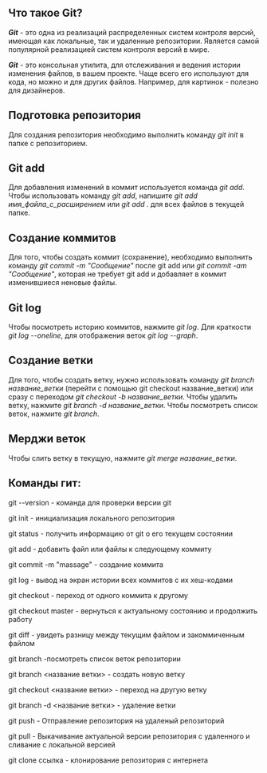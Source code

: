 ## Что такое Git?
_**Git**_ - это одна из реализаций распределенных систем контроля версий, имеющая как локальные, так и удаленные репозитории. Является самой   популярной реализацией систем контроля версий в мире.

_**Git**_ - это консольная утилита, для отслеживания и ведения истории изменения файлов, в вашем проекте. Чаще всего его используют для кода, но можно и для других файлов. Например, для картинок - полезно для дизайнеров.

## Подготовка репозитория

Для создания репозитория необходимо выполнить команду *git init* в папке с репозиторием. 

## Git add

Для добавления изменений в коммит используется команда *git add*. Чтобы использовать команду *git add*, напишите *git add имя_файла_с_расширением* или *git add .* для всех файлов в текущей папке. 
 
## Создание коммитов

Для того, чтобы создать коммит (сохранение), необходимо выполнить команду *git commit -m "Сообщение"* после git add или *git commit -am "Сообщение"*, которая не требует git add и добавляет в коммит изменившиеся неновые файлы.

## Git log

Чтобы посмотреть историю коммитов, нажмите *git log*. Для краткости *git log --oneline*, для отображения веток *git log --graph*.

## Создание ветки

Для того, чтобы создать ветку, нужно использовать команду *git branch название_ветки* (перейти с помощью git checkout название_ветки) или сразу с переходом *git checkout -b название_ветки*. Чтобы удалить ветку, нажмите *git branch -d название_ветки*. Чтобы посмотреть список веток, нажмите *git branch*.

## Мерджи веток

Чтобы слить ветку в текущую, нажмите *git merge название_ветки*.

## Команды гит:

git --version - команда для проверки версии git

git init - инициализация локального репозитория

git status - получить информацию от git о его текущем состоянии

git add - добавить файл или файлы к следующему коммиту

git commit -m "massage" - создание коммита

git log - вывод на экран истории всех коммитов с их хеш-кодами

git checkout - переход от одного коммита к другому

git checkout master - вернуться к актуальному состоянию и продолжить работу

git diff - увидеть разницу между текущим файлом и закоммиченным файлом

git branch -посмотреть список веток репозитории

git branch <название ветки> - создать новую ветку

git checkout <название ветки> - переход на другую ветку 

git branch -d <название ветки> - удаление ветки

git push - Отправление репозитория на удаленый репозиторий

git pull - Выкачивание актуальной версии репозитория с удаленного и сливание с локальной версией

git clone ссылка - клонирование репозитория с интернета